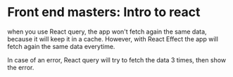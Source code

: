 # Front end masters: Intro to react

when you use React query, the app won't fetch again the same data, because it will keep it in a cache. However, with React Effect the app will fetch again the same data everytime.

In case of an error, React query will try to fetch the data 3 times, then show the error.
